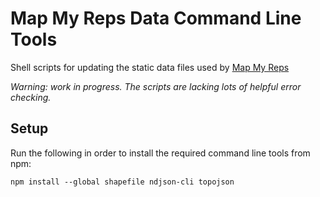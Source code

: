 # Map My Reps Data Command Line Tools
Shell scripts for updating the static data files used by [Map My Reps](https://github.com/tplorts/mapmyreps)

_Warning: work in progress. The scripts are lacking lots of helpful error checking._

## Setup
Run the following in order to install the required command line tools from npm:
```
npm install --global shapefile ndjson-cli topojson
```
